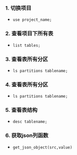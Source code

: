 ### 1. 切换项目
- ``` use project_name; ```

### 2. 查看项目下所有表
- ``` list tables; ```

### 3. 查看表所有分区
- ``` ls partitions tablename; ```


### 4. 查看表所有分区
- ``` ls partitions tablename; ```

### 5. 查看表结构
- ``` desc tablename; ```

### 6. 获取json列函数
- ``` get_json_object(src,value) ```

